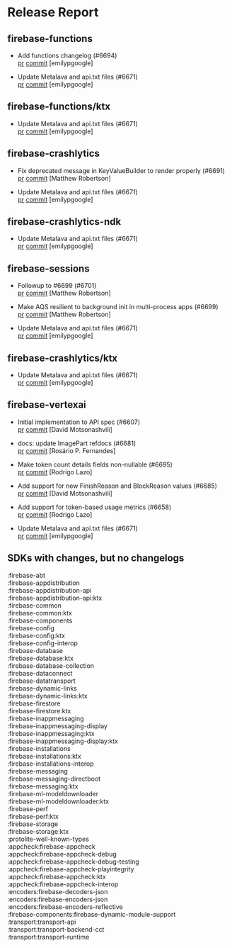 # Release Report
## firebase-functions
      
* Add functions changelog (#6694)   
  [pr](https://github.com/firebase/firebase-android-sdk/pull/6694) [commit](https://github.com/firebase/firebase-android-sdk/commit/f6b59f69458c288509c64065aa3b5db0a8401d77)  [emilypgoogle]

* Update Metalava and api.txt files (#6671)   
  [pr](https://github.com/firebase/firebase-android-sdk/pull/6671) [commit](https://github.com/firebase/firebase-android-sdk/commit/92f448f94f84c769cae00a78397bb0625031f092)  [emilypgoogle]

## firebase-functions/ktx
      
* Update Metalava and api.txt files (#6671)   
  [pr](https://github.com/firebase/firebase-android-sdk/pull/6671) [commit](https://github.com/firebase/firebase-android-sdk/commit/92f448f94f84c769cae00a78397bb0625031f092)  [emilypgoogle]

## firebase-crashlytics
      
* Fix deprecated message in KeyValueBuilder to render properly (#6691)   
  [pr](https://github.com/firebase/firebase-android-sdk/pull/6691) [commit](https://github.com/firebase/firebase-android-sdk/commit/f80ba894db04a3b0c328b192700a97889e5dcfba)  [Matthew Robertson]

* Update Metalava and api.txt files (#6671)   
  [pr](https://github.com/firebase/firebase-android-sdk/pull/6671) [commit](https://github.com/firebase/firebase-android-sdk/commit/92f448f94f84c769cae00a78397bb0625031f092)  [emilypgoogle]

## firebase-crashlytics-ndk
      
* Update Metalava and api.txt files (#6671)   
  [pr](https://github.com/firebase/firebase-android-sdk/pull/6671) [commit](https://github.com/firebase/firebase-android-sdk/commit/92f448f94f84c769cae00a78397bb0625031f092)  [emilypgoogle]

## firebase-sessions
      
* Followup to #6699 (#6701)   
  [pr](https://github.com/firebase/firebase-android-sdk/pull/6701) [commit](https://github.com/firebase/firebase-android-sdk/commit/ed5621e59a3d470d511179f5a04aed9973d6f9b2)  [Matthew Robertson]

* Make AQS resilient to background init in multi-process apps (#6699)   
  [pr](https://github.com/firebase/firebase-android-sdk/pull/6699) [commit](https://github.com/firebase/firebase-android-sdk/commit/de931047365e273fa24cb8162ee04b77f9a0f353)  [Matthew Robertson]

* Update Metalava and api.txt files (#6671)   
  [pr](https://github.com/firebase/firebase-android-sdk/pull/6671) [commit](https://github.com/firebase/firebase-android-sdk/commit/92f448f94f84c769cae00a78397bb0625031f092)  [emilypgoogle]

## firebase-crashlytics/ktx
      
* Update Metalava and api.txt files (#6671)   
  [pr](https://github.com/firebase/firebase-android-sdk/pull/6671) [commit](https://github.com/firebase/firebase-android-sdk/commit/92f448f94f84c769cae00a78397bb0625031f092)  [emilypgoogle]

## firebase-vertexai
      
* Initial implementation to API spec (#6607)   
  [pr](https://github.com/firebase/firebase-android-sdk/pull/6607) [commit](https://github.com/firebase/firebase-android-sdk/commit/95bbf92efb794ee8f7ec2acc6fde823a9cfa4958)  [David Motsonashvili]

* docs: update ImagePart refdocs (#6681)   
  [pr](https://github.com/firebase/firebase-android-sdk/pull/6681) [commit](https://github.com/firebase/firebase-android-sdk/commit/e125fb7ff1ac3248fffae32e9d4b2d815505eb4f)  [Rosário P. Fernandes]

* Make token count details fields non-nullable (#6695)   
  [pr](https://github.com/firebase/firebase-android-sdk/pull/6695) [commit](https://github.com/firebase/firebase-android-sdk/commit/2d1905ec53b25f0d5861f30e7ac89a080cfd5aa9)  [Rodrigo Lazo]

* Add support for new FinishReason and BlockReason values (#6685)   
  [pr](https://github.com/firebase/firebase-android-sdk/pull/6685) [commit](https://github.com/firebase/firebase-android-sdk/commit/301d37a384ccfd68a9d39754abeae6e048f0a08a)  [David Motsonashvili]

* Add support for token-based usage metrics (#6658)   
  [pr](https://github.com/firebase/firebase-android-sdk/pull/6658) [commit](https://github.com/firebase/firebase-android-sdk/commit/d9baf9e7ad7f5bf6c41cd0e40204895a63d27ce2)  [Rodrigo Lazo]

* Update Metalava and api.txt files (#6671)   
  [pr](https://github.com/firebase/firebase-android-sdk/pull/6671) [commit](https://github.com/firebase/firebase-android-sdk/commit/92f448f94f84c769cae00a78397bb0625031f092)  [emilypgoogle]


## SDKs with changes, but no changelogs
:firebase-abt  
:firebase-appdistribution  
:firebase-appdistribution-api  
:firebase-appdistribution-api:ktx  
:firebase-common  
:firebase-common:ktx  
:firebase-components  
:firebase-config  
:firebase-config:ktx  
:firebase-config-interop  
:firebase-database  
:firebase-database:ktx  
:firebase-database-collection  
:firebase-dataconnect  
:firebase-datatransport  
:firebase-dynamic-links  
:firebase-dynamic-links:ktx  
:firebase-firestore  
:firebase-firestore:ktx  
:firebase-inappmessaging  
:firebase-inappmessaging-display  
:firebase-inappmessaging:ktx  
:firebase-inappmessaging-display:ktx  
:firebase-installations  
:firebase-installations:ktx  
:firebase-installations-interop  
:firebase-messaging  
:firebase-messaging-directboot  
:firebase-messaging:ktx  
:firebase-ml-modeldownloader  
:firebase-ml-modeldownloader:ktx  
:firebase-perf  
:firebase-perf:ktx  
:firebase-storage  
:firebase-storage:ktx  
:protolite-well-known-types  
:appcheck:firebase-appcheck  
:appcheck:firebase-appcheck-debug  
:appcheck:firebase-appcheck-debug-testing  
:appcheck:firebase-appcheck-playintegrity  
:appcheck:firebase-appcheck:ktx  
:appcheck:firebase-appcheck-interop  
:encoders:firebase-decoders-json  
:encoders:firebase-encoders-json  
:encoders:firebase-encoders-reflective  
:firebase-components:firebase-dynamic-module-support  
:transport:transport-api  
:transport:transport-backend-cct  
:transport:transport-runtime